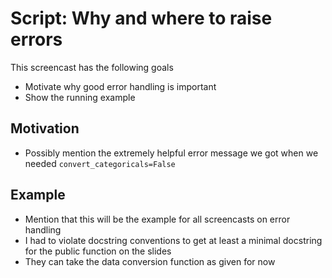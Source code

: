 # Script: Why and where to raise errors

This screencast has the following goals

- Motivate why good error handling is important
- Show the running example

## Motivation

- Possibly mention the extremely helpful error message we got when we needed
  `convert_categoricals=False`

## Example

- Mention that this will be the example for all screencasts on error handling
- I had to violate docstring conventions to get at least a minimal docstring for the
  public function on the slides
- They can take the data conversion function as given for now
